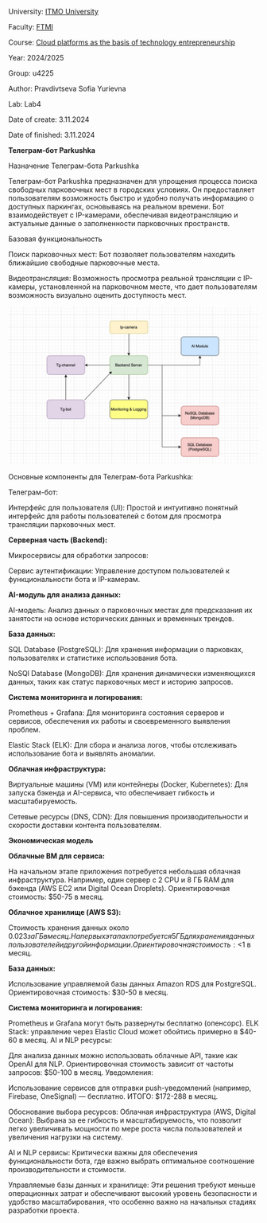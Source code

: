 University: [ITMO University](https://itmo.ru/ru/)

Faculty: [FTMI](https://ftmi.itmo.ru/)

Course: [Cloud platforms as the basis of technology entrepreneurship](https://itmo-ict-faculty.github.io/cloud-platforms-as-the-basis-of-technology-entrepreneurship/) 

Year: 2024/2025

Group: u4225

Author: Pravdivtseva Sofia Yurievna

Lab: Lab4

Date of create: 3.11.2024

Date of finished: 3.11.2024

**Телеграм-бот Parkushka**

Назначение Телеграм-бота Parkushka

Телеграм-бот Parkushka предназначен для упрощения процесса поиска свободных парковочных мест в городских условиях. 
Он предоставляет пользователям возможность быстро и удобно получать информацию о доступных паркингах, основываясь на реальном времени. Бот взаимодействует с IP-камерами, обеспечивая видеотрансляцию и актуальные данные о заполненности парковочных пространств. 

Базовая функциональность

Поиск парковочных мест: Бот позволяет пользователям находить ближайшие свободные парковочные места.

Видеотрансляция: Возможность просмотра реальной трансляции с IP-камеры, установленной на парковочном месте, что дает пользователям возможность визуально оценить доступность мест.

![111./111.jpg](/laba4/111.jpg)

Основные компоненты для Телеграм-бота Parkushka:

Телеграм-бот:

Интерфейс для пользователя (UI): Простой и интуитивно понятный интерфейс для работы пользователей с ботом для просмотра трансляции парковочных мест.

**Серверная часть (Backend):**


Микросервисы для обработки запросов:

Сервис аутентификации: Управление доступом пользователей к функциональности бота и IP-камерам.


**AI-модуль для анализа данных:**


AI-модель: Анализ данных о парковочных местах для предсказания их занятости на основе исторических данных и временных трендов.


**База данных:**

SQL Database (PostgreSQL): Для хранения информации о парковках, пользователях и статистике использования бота.

NoSQl  Database (MongoDB): Для хранения динамически изменяющихся данных, таких как статус парковочных мест и историю запросов.


**Система мониторинга и логирования:**

Prometheus + Grafana: Для мониторинга состояния серверов и сервисов, обеспечения их работы и своевременного выявления проблем.

Elastic Stack (ELK): Для сбора и анализа логов, чтобы отслеживать использование бота и выявлять аномалии.

**Облачная инфраструктура:**

Виртуальные машины (VM) или контейнеры (Docker, Kubernetes): Для запуска бэкенда и AI-сервиса, что обеспечивает гибкость и масштабируемость.

Сетевые ресурсы (DNS, CDN): Для повышения производительности и скорости доставки контента пользователям.

**Экономическая модель**

**Облачные ВМ для сервиса:**

На начальном этапе приложения потребуется небольшая облачная инфраструктура. Например, один сервер с 2 CPU и 8 ГБ RAM для бэкенда (AWS EC2 или Digital Ocean Droplets).
Ориентировочная стоимость: $50-75 в месяц.

**Облачное хранилище (AWS S3):**

Стоимость хранения данных около $0.023 за ГБ в месяц.
На первых этапах потребуется 5 ГБ для хранения данных пользователей и другой информации.
Ориентировочная стоимость: <$1 в месяц.

**База данных:**

Использование управляемой базы данных Amazon RDS для PostgreSQL.
Ориентировочная стоимость: $30-50 в месяц.

**Система мониторинга и логирования:**

Prometheus и Grafana могут быть развернуты бесплатно (опенсорс).
ELK Stack: управление через Elastic Cloud может обойтись примерно в $40-60 в месяц.
AI и NLP ресурсы:

Для анализа данных можно использовать облачные API, такие как OpenAI для NLP.
Ориентировочная стоимость зависит от частоты запросов: $50-100 в месяц.
Уведомления:

Использование сервисов для отправки push-уведомлений (например, Firebase, OneSignal) — бесплатно.
ИТОГО: $172-288 в месяц.

Обоснование выбора ресурсов:
Облачная инфраструктура (AWS, Digital Ocean): Выбрана за ее гибкость и масштабируемость, что позволит легко увеличивать мощности по мере роста числа пользователей и увеличения нагрузки на систему.

AI и NLP сервисы: Критически важны для обеспечения функциональности бота, где важно выбрать оптимальное соотношение производительности и стоимости.

Управляемые базы данных и хранилище: Эти решения требуют меньше операционных затрат и обеспечивают высокий уровень безопасности и удобство масштабирования, что особенно важно на начальных стадиях разработки проекта.

